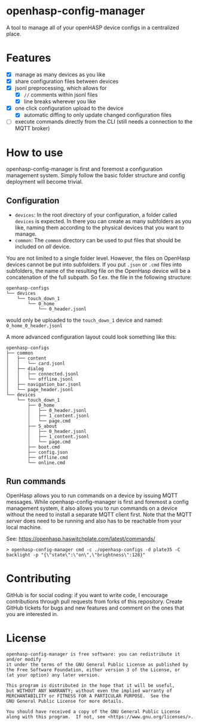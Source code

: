 # openhasp-config-manager

A tool to manage all of your openHASP device configs in a centralized place.

# Features

* [x] manage as many devices as you like
* [x] share configuration files between devices
* [x] jsonl preprocessing, which allows for
  * [x] `//` comments within jsonl files
  * [x] line breaks wherever you like
* [x] one click configuration upload to the device
  * [x] automatic diffing to only update changed configuration files
* [ ] execute commands directly from the CLI (still needs a connection to the MQTT broker)

# How to use

openhasp-config-manager is first and foremost a configuration
management system. Simply follow the basic folder structure and
config deployment will become trivial.

## Configuration

* `devices`: In the root directory of your configuration, a folder called
  `devices` is expected. In there you can create as many subfolders as
  you like, naming them according to the physical devices that you
  want to manage.
* `common`: The `common` directory can be used to put files
  that should be included on _all_ device.

You are not limited to a single folder level. However, the files
on OpenHasp devices cannot be put into subfolders. If you put
`.json` or `.cmd` files into subfolders, the name of the
resulting file on the OpenHasp device will be a concatenation of
the full subpath. So f.ex. the file in the following structure:

```text
openhasp-configs
└── devices
    └── touch_down_1
        └── 0_home
            └── 0_header.jsonl
```

would only be uploaded to the `touch_down_1` device and named:
`0_home_0_header.jsonl`

A more advanced configuration layout could look something like this:

```text
openhasp-configs
├── common
│   ├── content
│   │   └── card.jsonl
│   ├── dialog
│   │   ├── connected.jsonl
│   │   └── offline.jsonl
│   ├── navigation_bar.jsonl
│   └── page_header.jsonl
└── devices
    └── touch_down_1
        ├── 0_home
        │   ├── 0_header.jsonl
        │   ├── 1_content.jsonl
        │   └── page.cmd
        ├── 5_about
        │   ├── 0_header.jsonl
        │   ├── 1_content.jsonl
        │   └── page.cmd
        ├── boot.cmd
        ├── config.json
        ├── offline.cmd
        └── online.cmd
```

## Run commands

OpenHasp allows you to run commands on a device by issuing MQTT messages.
While openhasp-config-manager is first and foremost a config management system,
it also allows you to run commands on a device without the need to install a separate
MQTT client first. Note that the MQTT _server_ does need to be running and also has to
be reachable from your local machine.

See: https://openhasp.haswitchplate.com/latest/commands/

```shell
> openhasp-config-manager cmd -c ./openhasp-configs -d plate35 -C backlight -p "{\"state\":\"on\",\"brightness\":128}"
```

# Contributing

GitHub is for social coding: if you want to write code, I encourage contributions
through pull requests from forks of this repository. Create GitHub tickets for
bugs and new features and comment on the ones that you are interested in.

# License

```text
openhasp-config-manager is free software: you can redistribute it and/or modify
it under the terms of the GNU General Public License as published by
the Free Software Foundation, either version 3 of the License, or
(at your option) any later version.

This program is distributed in the hope that it will be useful,
but WITHOUT ANY WARRANTY; without even the implied warranty of
MERCHANTABILITY or FITNESS FOR A PARTICULAR PURPOSE.  See the
GNU General Public License for more details.

You should have received a copy of the GNU General Public License
along with this program.  If not, see <https://www.gnu.org/licenses/>.
```
